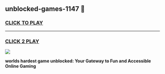 
## unblocked-games-1147 👋
<h3>
<a href="https://premium.freeplayer.one?title=unblocked-games-1147&ref=14F">CLICK TO PLAY</a></h3>
<hr>

<h3>
<a href="https://premium.freeplayer.one?title=unblocked-games-1147&ref=14F">CLICK 2 PLAY</a>
  
</h3>

<a href="https://premium.freeplayer.one?title=unblocked-games-1147&ref=12F/"><img src="https://clearcache.store/games.png"></a>


**worlds hardest game unblocked: Your Gateway to Fun and Accessible Online Gaming**

